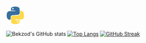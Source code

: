 <img src="https://github.com/Mukhriddin19980901/Mukhriddin19980901/blob/main/Python.gif" width="50" height="50" />

![Bekzod's GitHub stats](https://github-readme-stats.vercel.app/api?username=bekzod4606&show_icons=true&theme=radical)
[![Top Langs](https://github-readme-stats.vercel.app/api/top-langs/?username=bekzod4606&layout=compact&theme=radical)](https://github.com/anuraghazra/github-readme-stats)
[![GitHub Streak](https://github-readme-streak-stats.herokuapp.com/?user=bekzod4606&theme=radical)](https://git.io/streak-stats)
